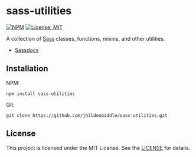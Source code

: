 # sass-utilities

[![NPM](https://img.shields.io/npm/v/sass-utilities.svg?style=flat-square)](https://www.npmjs.com/package/sass-utilities)
[![License: MIT](https://img.shields.io/badge/License-MIT-yellow.svg?style=flat-square)](https://github.com/jhildenbiddle/sass-utilities/blob/master/LICENSE)

A collection of [Sass](https://sass-lang.com/) classes, functions, mixins, and other utilities.

- [Sassdocs](https://jhildenbiddle.github.io/sass-utilities/)

## Installation

NPM:

```shell
npm install sass-utilities
```

Git:

```shell
git clone https://github.com/jhildenbiddle/sass-utilities.git
```

## License

This project is licensed under the MIT License. See the [LICENSE](https://github.com/jhildenbiddle/sass-utilities/blob/master/LICENSE) for details.

